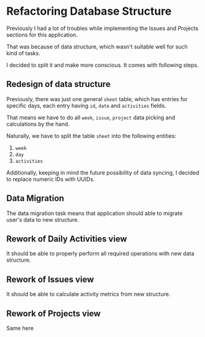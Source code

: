 # Refactoring Database Structure

Previously I had a lot of troubles while implementing the Issues and Projects sections for this application.

That was because of data structure, which wasn't suitable well for such kind of tasks.

I decided to split it and make more conscious. It comes with following steps.

## Redesign of data structure

Previously, there was just one general `sheet` table, which has entries for specific days, each entry having `id`, `date` and `activities` fields.

That means we have to do all `week`, `issue`, `project` data picking and calculations by the hand.

Naturally, we have to split the table `sheet` into the following entities:

1. `week`
2. `day`
3. `activities`

Additionally, keeping in mind the future possibility of data syncing, I decided to replace numeric IDs with UUIDs.

## Data Migration

The data migration task means that application should able to migrate user's data to new structure.

## Rework of Daily Activities view

It should be able to properly perform all required operations with new data structure.

## Rework of Issues view

It should be able to calculate activity metrics from new structure.

## Rework of Projects view

Same here
